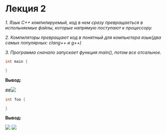 # Лекция 2
*1. Язык С++ компилируемый, код в нем сразу превращаеться в испольняемые файлы, которые напрямую поступают к процессору.*

*2. Компиляторы превращают код в понятный для компьютера язык(два самых популярных: clang++ и g++)*

*3. Программа сначало запускает функция main(), потом все отсальное.*

```C++
int main {

}
```
**Вывод:** 

##![](https://github.com/Kera-0/test/blob/main/%D0%A4%D0%AB%D0%A4%D0%AB%D0%A4%D0%AB%D0%92%D0%AB.PNG)
```C++
int foo {

}
```
**Вывод:** 

![](https://github.com/Kera-0/test/blob/main/%D0%BE%D1%88%D0%B8%D0%B1%D0%BA%D0%B0.PNG)
![](https://github.com/Kera-0/test/blob/main/%D1%86%D0%B9%D1%86%D0%B9%D1%86%D0%B9.PNG)

